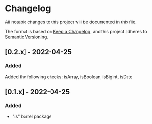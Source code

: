 # Changelog

All notable changes to this project will be documented in this file.

The format is based on [Keep a Changelog](https://keepachangelog.com/en/1.0.0/), and this project adheres to [Semantic Versioning](https://semver.org/spec/v2.0.0.html).

## [0.2.x] - 2022-04-25

### Added

Added the following checks: isArray, isBoolean, isBigint, isDate

## [0.1.x] - 2022-04-25

### Added

- "is" barrel package
